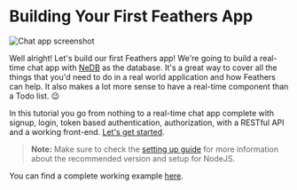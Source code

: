 # Building Your First Feathers App

![Chat app screenshot](./assets/chat.gif)

Well alright! Let's build our first Feathers app! We're going to build a real-time chat app with [NeDB](https://github.com/louischatriot/nedb) as the database. It's a great way to cover all the things that you'd need to do in a real world application and how Feathers can help. It also makes a lot more sense to have a real-time component than a Todo list. 😉

In this tutorial you go from nothing to a real-time chat app complete with signup, login, token based authentication, authorization, with a RESTful API and a working front-end. [Let's get started](./scaffolding.md).

> __Note:__ Make sure to check the [setting up guide](../guides/setting-up.md) for more information about the recommended version and setup for NodeJS.

You can find a complete working example [here](https://github.com/feathersjs/feathers-chat).
